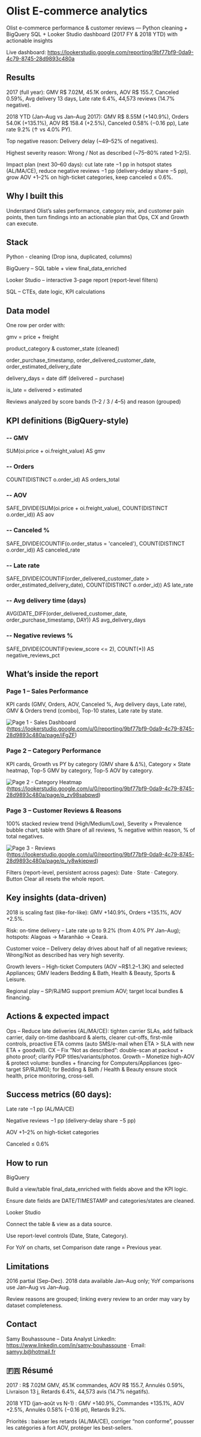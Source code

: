 # Olist E-commerce analytics
Olist e-commerce performance &amp; customer reviews — Python cleaning + BigQuery SQL + Looker Studio dashboard (2017 FY &amp; 2018 YTD) with actionable insights

Live dashboard:
https://lookerstudio.google.com/reporting/9bf77bf9-0da9-4c79-8745-28d9893c480a

## Results

2017 (full year): GMV R$ 7.02M, 45.1K orders, AOV R$ 155.7, Canceled 0.59%, Avg delivery 13 days, Late rate 6.4%, 44,573 reviews (14.7% negative).

2018 YTD (Jan–Aug vs Jan–Aug 2017): GMV R$ 8.55M (+140.9%), Orders 54.0K (+135.1%), AOV R$ 158.4 (+2.5%), Canceled 0.58% (−0.16 pp), Late rate 9.2% (↑ vs 4.0% PY).

Top negative reason: Delivery delay (~49–52% of negatives).

Highest severity reason: Wrong / Not as described (~75–80% rated 1–2/5).

Impact plan (next 30–60 days): cut late rate −1 pp in hotspot states (AL/MA/CE), reduce negative reviews −1 pp (delivery-delay share −5 pp), grow AOV +1–2% on high-ticket categories, keep canceled ≤ 0.6%.

## Why I built this

Understand Olist’s sales performance, category mix, and customer pain points, then turn findings into an actionable plan that Ops, CX and Growth can execute.

## Stack

Python - cleaning (Drop isna, duplicated, columns)

BigQuery – SQL table + view final_data_enriched

Looker Studio – interactive 3-page report (report-level filters)

SQL – CTEs, date logic, KPI calculations

## Data model 

One row per order with:

gmv = price + freight

product_category & customer_state (cleaned)

order_purchase_timestamp, order_delivered_customer_date, order_estimated_delivery_date

delivery_days = date diff (delivered − purchase)

is_late = delivered > estimated

Reviews analyzed by score bands (1–2 / 3 / 4–5) and reason (grouped)

## KPI definitions (BigQuery-style)

### -- GMV
SUM(oi.price + oi.freight_value) AS gmv

### -- Orders
COUNT(DISTINCT o.order_id) AS orders_total

### -- AOV
SAFE_DIVIDE(SUM(oi.price + oi.freight_value), COUNT(DISTINCT o.order_id)) AS aov

### -- Canceled %
SAFE_DIVIDE(COUNTIF(o.order_status = 'canceled'),
            COUNT(DISTINCT o.order_id)) AS canceled_rate

### -- Late rate
SAFE_DIVIDE(COUNTIF(order_delivered_customer_date > order_estimated_delivery_date),
            COUNT(DISTINCT o.order_id)) AS late_rate

### -- Avg delivery time (days)
AVG(DATE_DIFF(order_delivered_customer_date, order_purchase_timestamp, DAY)) AS avg_delivery_days

### -- Negative reviews %
SAFE_DIVIDE(COUNTIF(review_score <= 2), COUNT(*)) AS negative_reviews_pct

## What’s inside the report

### Page 1 – Sales Performance
KPI cards (GMV, Orders, AOV, Canceled %, Avg delivery days, Late rate), GMV & Orders trend (combo), Top-10 states, Late rate by state.


![Page 1 - Sales Dashboard](assets/screenshots/sales_dashboard_2017.png)(https://lookerstudio.google.com/u/0/reporting/9bf77bf9-0da9-4c79-8745-28d9893c480a/page/iFgZF)


### Page 2 – Category Performance
KPI cards, Growth vs PY by category (GMV share & Δ%), Category × State heatmap, Top-5 GMV by category, Top-5 AOV by category.


![Page 2 - Category Heatmap](assets/screenshots/category_2017.png)(https://lookerstudio.google.com/u/0/reporting/9bf77bf9-0da9-4c79-8745-28d9893c480a/page/p_zv98sabpwd)


### Page 3 – Customer Reviews & Reasons
100% stacked review trend (High/Medium/Low), Severity × Prevalence bubble chart, table with Share of all reviews, % negative within reason, % of total negatives.


![Page 3 - Reviews](assets/screenshots/reviews_2017.png)(https://lookerstudio.google.com/u/0/reporting/9bf77bf9-0da9-4c79-8745-28d9893c480a/page/p_iy8wkjepwd)



Filters (report-level, persistent across pages): Date · State · Category.
Button Clear all resets the whole report.

## Key insights (data-driven)

2018 is scaling fast (like-for-like): GMV +140.9%, Orders +135.1%, AOV +2.5%.

Risk: on-time delivery – Late rate up to 9.2% (from 4.0% PY Jan–Aug); hotspots: Alagoas → Maranhão → Ceará.

Customer voice – Delivery delay drives about half of all negative reviews; Wrong/Not as described has very high severity.

Growth levers – High-ticket Computers (AOV ~R$1.2–1.3K) and selected Appliances; GMV leaders Bedding & Bath, Health & Beauty, Sports & Leisure.

Regional play – SP/RJ/MG support premium AOV; target local bundles & financing.

## Actions & expected impact

Ops – Reduce late deliveries (AL/MA/CE): tighten carrier SLAs, add fallback carrier, daily on-time dashboard & alerts, clearer cut-offs, first-mile controls, proactive ETA comms (auto SMS/e-mail when ETA > SLA with new ETA + goodwill).
CX – Fix “Not as described”: double-scan at packout + photo proof; clarify PDP titles/variants/photos.
Growth – Monetize high-AOV & protect volume: bundles + financing for Computers/Appliances (geo-target SP/RJ/MG); for Bedding & Bath / Health & Beauty ensure stock health, price monitoring, cross-sell.

## Success metrics (60 days):

Late rate −1 pp (AL/MA/CE)

Negative reviews −1 pp (delivery-delay share −5 pp)

AOV +1–2% on high-ticket categories

Canceled ≤ 0.6%

## How to run

BigQuery

Build a view/table final_data_enriched with fields above and the KPI logic.

Ensure date fields are DATE/TIMESTAMP and categories/states are cleaned.

Looker Studio

Connect the table & view as a data source.

Use report-level controls (Date, State, Category).

For YoY on charts, set Comparison date range = Previous year.

## Limitations

2016 partial (Sep–Dec). 2018 data available Jan–Aug only; YoY comparisons use Jan–Aug vs Jan–Aug.

Review reasons are grouped; linking every review to an order may vary by dataset completeness.

## Contact

Samy Bouhassoune – Data Analyst
LinkedIn: https://www.linkedin.com/in/samy-bouhassoune · Email: samyy.b@hotmail.fr

## 🇫🇷 Résumé

2017 : R$ 7.02M GMV, 45.1K commandes, AOV R$ 155.7, Annulés 0.59%, Livraison 13 j, Retards 6.4%, 44,573 avis (14.7% négatifs).

2018 YTD (jan–août vs N-1) : GMV +140.9%, Commandes +135.1%, AOV +2.5%, Annulés 0.58% (−0.16 pt), Retards 9.2%.

Priorités : baisser les retards (AL/MA/CE), corriger “non conforme”, pousser les catégories à fort AOV, protéger les best-sellers.

